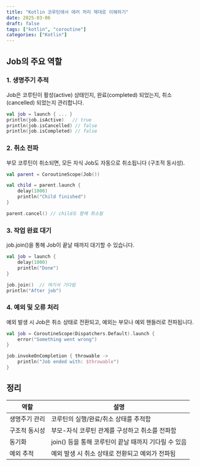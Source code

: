 ```yaml
---
title: "Kotlin 코루틴에서 에러 처리 제대로 이해하기"
date: 2025-03-06
draft: false
tags: ["kotlin", "coroutine"]
categories: ["Kotlin"]
---
```


## Job의 주요 역할

### 1. 생명주기 추적
Job은 코루틴이 활성(active) 상태인지, 완료(completed) 되었는지, 취소(cancelled) 되었는지 관리합니다.

```kotlin
val job = launch { ... }
println(job.isActive)   // true
println(job.isCancelled) // false
println(job.isCompleted) // false
```

### 2. 취소 전파
부모 코루틴이 취소되면, 모든 자식 Job도 자동으로 취소됩니다 (구조적 동시성).

```kotlin
val parent = CoroutineScope(Job())

val child = parent.launch {
    delay(1000)
    println("Child finished")
}

parent.cancel() // child도 함께 취소됨
```


### 3. 작업 완료 대기
job.join()을 통해 Job이 끝날 때까지 대기할 수 있습니다.

```kotlin
val job = launch {
    delay(1000)
    println("Done")
}

job.join()  // 여기서 기다림
println("After job")
```

### 4. 예외 및 오류 처리
예외 발생 시 Job은 취소 상태로 전환되고, 예외는 부모나 예외 핸들러로 전파됩니다.

```kotlin
val job = CoroutineScope(Dispatchers.Default).launch {
    error("Something went wrong")
}

job.invokeOnCompletion { throwable ->
    println("Job ended with: $throwable")
}
```

## 정리

| 역할           | 설명                                                  |
|----------------|-------------------------------------------------------|
| 생명주기 관리  | 코루틴의 실행/완료/취소 상태를 추적함                |
| 구조적 동시성  | 부모-자식 코루틴 관계를 구성하고 취소를 전파함       |
| 동기화         | join() 등을 통해 코루틴이 끝날 때까지 기다릴 수 있음 |
| 예외 추적      | 예외 발생 시 취소 상태로 전환되고 예외가 전파됨      |

